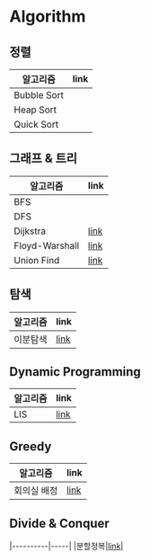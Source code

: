 # Algorithm
## 정렬
| **알고리즘** | **link** |
|----------|-----|
|Bubble Sort||
|Heap Sort||
|Quick Sort||

## 그래프 & 트리
| **알고리즘** | **link** |
|----------|-----|
|BFS||
|DFS||
|Dijkstra|[link](./Algorithms/Dijkstra.md)|
|Floyd-Warshall|[link](./Algorithms/Floyd-Warshall.md)|
|Union Find|[link](./Algorithms/Union_Find.md)|

## 탐색
| **알고리즘** | **link** |
|----------|-----|
|이분탐색|[link](./Algorithms/Binary_Search.md)|

## Dynamic Programming
| **알고리즘** | **link** |
|----------|-----|
|LIS|[link](./Algorithms/LIS.md)|

## Greedy
| **알고리즘** | **link** |
|----------|-----|
|회의실 배정|[link](./Algorithms/Meeting_Room.md)|

## Divide & Conquer
|----------|-----|
|분할정복|[link]()|


## 